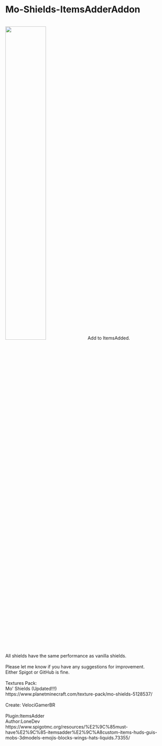 # Mo-Shields-ItemsAdderAddon
<br>
<img src="https://i.gyazo.com/d504004a3fc7b38e2a8b5ad237497c83.png" width="50%" height="50%"> 
Add to ItemsAdded.<br>
All shields have the same performance as vanilla shields.<br>
<br>
Please let me know if you have any suggestions for improvement.<br>
Either Spigot or GitHub is fine.<br>
<br>
Textures Pack:<br>
Mo' Shields (Updated!!!)<br>
https://www.planetminecraft.com/texture-pack/mo-shields-5128537/<br>
<br>
Create: VelociGamerBR
<br><br>
Plugin:ItemsAdder<br>
Author:LoneDev<br>
https://www.spigotmc.org/resources/%E2%9C%85must-have%E2%9C%85-itemsadder%E2%9C%A8custom-items-huds-guis-mobs-3dmodels-emojis-blocks-wings-hats-liquids.73355/
